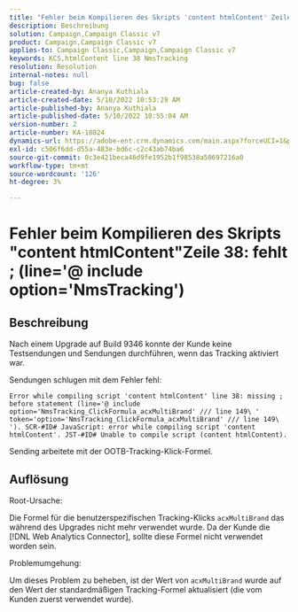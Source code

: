 ```yaml
---
title: "Fehler beim Kompilieren des Skripts 'content htmlContent' Zeile 38: fehlt ; (line='@ include option='NmsTracking'"
description: Beschreibung
solution: Campaign,Campaign Classic v7
product: Campaign,Campaign Classic v7
applies-to: Campaign Classic,Campaign,Campaign Classic v7
keywords: KCS,htmlContent line 38 NmsTracking
resolution: Resolution
internal-notes: null
bug: false
article-created-by: Ananya Kuthiala
article-created-date: 5/10/2022 10:53:29 AM
article-published-by: Ananya Kuthiala
article-published-date: 5/10/2022 10:55:04 AM
version-number: 2
article-number: KA-18024
dynamics-url: https://adobe-ent.crm.dynamics.com/main.aspx?forceUCI=1&pagetype=entityrecord&etn=knowledgearticle&id=43feda6c-4fd0-ec11-a7b5-0022480a8e40
exl-id: c506f6dd-d55a-483e-bd6c-c2c43ab74ba6
source-git-commit: 0c3e421beca46d9fe1952b1f98538a50697216a0
workflow-type: tm+mt
source-wordcount: '126'
ht-degree: 3%

---
```


# Fehler beim Kompilieren des Skripts &quot;content htmlContent&quot;Zeile 38: fehlt ; (line=&#39;@ include option=&#39;NmsTracking&#39;)

## Beschreibung


Nach einem Upgrade auf Build 9346 konnte der Kunde keine Testsendungen und Sendungen durchführen, wenn das Tracking aktiviert war.

Sendungen schlugen mit dem Fehler fehl:

`Error while compiling script 'content htmlContent' line 38: missing ; before statement (line='@ include option='NmsTracking_ClickFormula_acxMultiBrand' /// line 149\ ' token='option='NmsTracking_ClickFormula_acxMultiBrand' /// line 149\ '). SCR-#ID# JavaScript: error while compiling script 'content htmlContent'. JST-#ID# Unable to compile script (content htmlContent).`

Sending arbeitete mit der OOTB-Tracking-Klick-Formel.


## Auflösung


Root-Ursache:

Die Formel für die benutzerspezifischen Tracking-Klicks `acxMultiBrand` das während des Upgrades nicht mehr verwendet wurde. Da der Kunde die [!DNL Web Analytics Connector], sollte diese Formel nicht verwendet worden sein.

Problemumgehung:

Um dieses Problem zu beheben, ist der Wert von `acxMultiBrand` wurde auf den Wert der standardmäßigen Tracking-Formel aktualisiert (die vom Kunden zuerst verwendet wurde).
